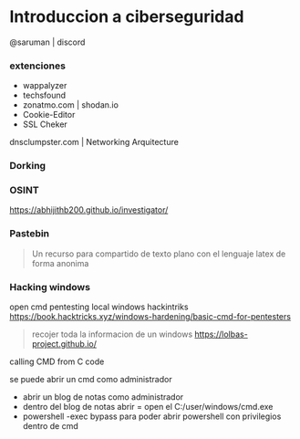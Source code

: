 # Introduccion a ciberseguridad

@saruman | discord

### extenciones
- wappalyzer
- techsfound
- zonatmo.com | shodan.io
- Cookie-Editor
- SSL Cheker

dnsclumpster.com | Networking Arquitecture

### Dorking

### OSINT
https://abhijithb200.github.io/investigator/

### Pastebin
> Un recurso para compartido de texto plano con el lenguaje latex de forma anonima

### Hacking windows
open cmd
pentesting local windows hackintriks
https://book.hacktricks.xyz/windows-hardening/basic-cmd-for-pentesters
> recojer toda la informacion de un windows 
https://lolbas-project.github.io/

calling CMD from C code 

se puede abrir un cmd como administrador
- abrir un blog de notas como administrador
- dentro del blog de notas abrir = open el C:/user/windows/cmd.exe 
- powershell -exec bypass para poder abrir powershell con privilegios dentro de cmd 
